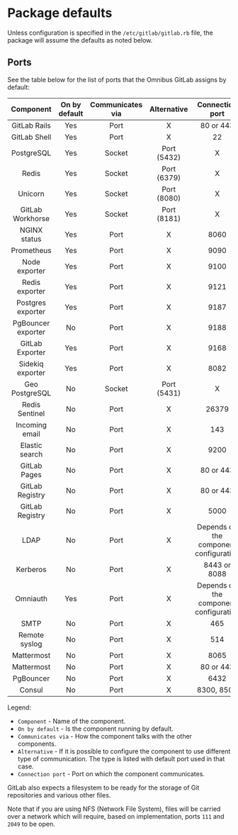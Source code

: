 # Package defaults

Unless configuration is specified in the `/etc/gitlab/gitlab.rb` file,
the package will assume the defaults as noted below.

## Ports

See the table below for the list of ports that the Omnibus GitLab assigns
by default:

| Component                                             | On by default | Communicates via | Alternative | Connection port                        |
| :---------------------------------------------------: | :------------:| :--------------: | :---------: | :------------------------------------: |
| <a name="gitlab-rails"></a>        GitLab Rails       | Yes           | Port             | X           | 80 or 443                              |
| <a name="gitlab-shell"></a>        GitLab Shell       | Yes           | Port             | X           | 22                                     |
| <a name="postgresql"></a>          PostgreSQL         | Yes           | Socket           | Port (5432) | X                                      |
| <a name="redis"></a>               Redis              | Yes           | Socket           | Port (6379) | X                                      |
| <a name="unicorn"></a>             Unicorn            | Yes           | Socket           | Port (8080) | X                                      |
| <a name="gitlab-workhorse"></a>    GitLab Workhorse   | Yes           | Socket           | Port (8181) | X                                      |
| <a name="nginx-status"></a>        NGINX status       | Yes           | Port             | X           | 8060                                   |
| <a name="prometheus"></a>          Prometheus         | Yes           | Port             | X           | 9090                                   |
| <a name="node-exporter"></a>       Node exporter      | Yes           | Port             | X           | 9100                                   |
| <a name="redis-exporter"></a>      Redis exporter     | Yes           | Port             | X           | 9121                                   |
| <a name="postgres-exporter"></a>   Postgres exporter  | Yes           | Port             | X           | 9187                                   |
| <a name="pgbouncer-exporter"></a>  PgBouncer exporter | No            | Port             | X           | 9188                                   |
| <a name="gitlab-exporter"></a>     GitLab Exporter    | Yes           | Port             | X           | 9168                                   |
| <a name="sidekiq-exporter"></a>    Sidekiq exporter   | Yes           | Port             | X           | 8082                                   |
| <a name="geo-postgresql"></a>      Geo PostgreSQL     | No            | Socket           | Port (5431) | X                                      |
| <a name="redis-sentinel"></a>      Redis Sentinel     | No            | Port             | X           | 26379                                  |
| <a name="incoming-email"></a>      Incoming email     | No            | Port             | X           | 143                                    |
| <a name="elasticsearch"></a>       Elastic search     | No            | Port             | X           | 9200                                   |
| <a name="gitlab-pages"></a>        GitLab Pages       | No            | Port             | X           | 80 or 443                              |
| <a name="gitlab-registry-web"></a> GitLab Registry    | No            | Port             | X           | 80 or 443                              |
| <a name="gitlab-registry"></a>     GitLab Registry    | No            | Port             | X           | 5000                                   |
| <a name="ldap"></a>                LDAP               | No            | Port             | X           | Depends on the component configuration |
| <a name="kerberos"></a>            Kerberos           | No            | Port             | X           | 8443 or 8088                           |
| <a name="omniauth"></a>            Omniauth           | Yes           | Port             | X           | Depends on the component configuration |
| <a name="smtp"></a>                SMTP               | No            | Port             | X           | 465                                    |
| <a name="remote-syslog"></a>       Remote syslog      | No            | Port             | X           | 514                                    |
| <a name="mattermost"></a>          Mattermost         | No            | Port             | X           | 8065                                   |
| <a name="mattermost-web"></a>      Mattermost         | No            | Port             | X           | 80 or 443                              |
| <a name="pgbouncer"></a>           PgBouncer          | No            | Port             | X           | 6432                                   |
| <a name="consul"></a>              Consul             | No            | Port             | X           | 8300, 8500                             |

Legend:

- `Component` - Name of the component.
- `On by default` - Is the component running by default.
- `Communicates via` - How the component talks with the other components.
- `Alternative` - If it is possible to configure the component to use different type of communication. The type is listed with default port used in that case.
- `Connection port` - Port on which the component communicates.

GitLab also expects a filesystem to be ready for the storage of Git repositories
and various other files.

Note that if you are using NFS (Network File System), files will be carried
over a network which will require, based on implementation, ports `111` and
`2049` to be open.
